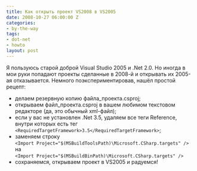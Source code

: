 ```yaml
---
title: Как открыть проект VS2008 в VS2005
date: 2008-10-27 06:00:00 Z
categories:
- by-the-way
tags:
- dot-net
- howto
layout: post
---
```


Я пользуюсь старой доброй Visual Studio 2005 и .Net 2.0. Но иногда в мои руки попадают проекты сделанные в 2008-й и открывать их 2005-ая отказывается. Немного поэкспериментировав, нашёл простой рецепт:

* делаем резервную копию файла_проекта.csproj;
* открываем файл_проекта.csproj в вашем любимом текстовом редакторе (да, это обычный xml-файл);
* если у вас не установлен .Net 3.5, удаляем все теги Reference, внутри которых есть тег `<RequiredTargetFramework>3.5</RequiredTargetFramework>`;
* заменяем строку  
`<Import Project="$(MSBuildToolsPath)\Microsoft.CSharp.targets" />`  
на  
`<Import Project="$(MSBuildBinPath)\Microsoft.CSharp.targets" />`
* сохраняемся, открываем проект в VS2005 и радуемся!


